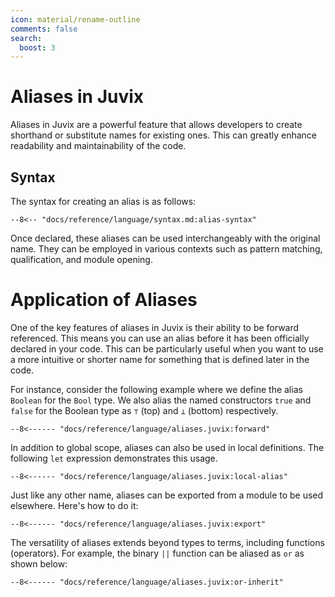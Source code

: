 ```yaml
---
icon: material/rename-outline
comments: false
search:
  boost: 3
---
```

# Aliases in Juvix

Aliases in Juvix are a powerful feature that allows developers to create shorthand or substitute names for existing ones. This can greatly enhance readability and maintainability of the code.

## Syntax

The syntax for creating an alias is as follows:

```text
--8<-- "docs/reference/language/syntax.md:alias-syntax"
```

Once declared, these aliases can be used interchangeably with the original name. They can be employed in various contexts such as pattern matching, qualification, and module opening.

# Application of Aliases

One of the key features of aliases in Juvix is their ability to be forward referenced. This means you can use an alias before it has been officially declared in your code. This can be particularly useful when you want to use a more intuitive or shorter name for something that is defined later in the code.

For instance, consider the following example where we define the alias `Boolean` for the `Bool` type. We also alias the named constructors `true` and `false` for the Boolean type as `⊤` (top) and `⊥` (bottom) respectively.

```juvix
--8<------ "docs/reference/language/aliases.juvix:forward"
```

In addition to global scope, aliases can also be used in local definitions. The following `let` expression demonstrates this usage.

```juvix
--8<------ "docs/reference/language/aliases.juvix:local-alias"
```

Just like any other name, aliases can be exported from a module to be used elsewhere. Here's how to do it:

```juvix
--8<------ "docs/reference/language/aliases.juvix:export"
```

The versatility of aliases extends beyond types to terms, including functions
(operators). For example, the binary `||` function can be aliased as `or` as
shown below:

```juvix
--8<------ "docs/reference/language/aliases.juvix:or-inherit"
```
